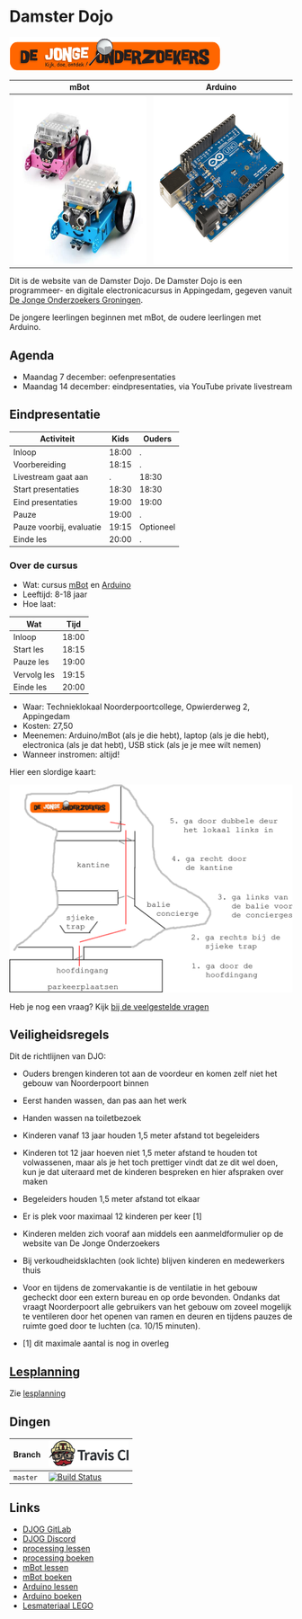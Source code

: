 # Damster Dojo

![DJOG logo](plaatjes/djog.png)

mBot                                                               |Arduino
-------------------------------------------------------------------|-----------------------------------------------------------------------
<img src="plaatjes/mbots.jpg" alt="mBots" width="300" height="300">|<img src="plaatjes/arduino.jpg" alt="Arduino" width="300" height="300">

Dit is de website van de Damster Dojo. De Damster Dojo is een 
programmeer- en digitale electronicacursus in Appingedam, gegeven vanuit
[De Jonge Onderzoekers Groningen](https://www.djog.nl).

De jongere leerlingen beginnen met mBot, de oudere leerlingen met Arduino.

## Agenda

 * Maandag 7 december: oefenpresentaties
 * Maandag 14 december: eindpresentaties, via YouTube private livestream

## Eindpresentatie

Activiteit               |Kids   |Ouders 
-------------------------|-------|-------
Inloop                   | 18:00 | . 
Voorbereiding            | 18:15 | .
Livestream gaat aan      |     . | 18:30
Start presentaties       | 18:30 | 18:30
Eind presentaties        | 19:00 | 19:00
Pauze                    | 19:00 | .
Pauze voorbij, evaluatie | 19:15 | Optioneel 
Einde les                | 20:00 | . 

### Over de cursus

 * Wat: cursus [mBot](https://github.com/richelbilderbeek/mbot_voor_jonge_tieners)
   en [Arduino](https://github.com/richelbilderbeek/arduino_voor_jonge_tieners)
 * Leeftijd: 8-18 jaar
 * Hoe laat: 

Wat         | Tijd
------------|------
Inloop      | 18:00
Start les   | 18:15
Pauze les   | 19:00
Vervolg les | 19:15
Einde les   | 20:00

 * Waar: Technieklokaal Noorderpoortcollege, Opwierderweg 2, Appingedam
 * Kosten: 27,50 
 * Meenemen: Arduino/mBot (als je die hebt), laptop (als je die hebt), 
   electronica (als je dat hebt), USB stick (als je je mee wilt nemen)
 * Wanneer instromen: altijd!

Hier een slordige kaart:

![](plaatjes/locatie.png)

Heb je nog een vraag? Kijk [bij de veelgestelde vragen](doc/veelgestelde_vragen.md)

## Veiligheidsregels

Dit de richtlijnen van DJO:

 * Ouders brengen kinderen tot aan de voordeur en komen zelf niet het gebouw 
   van Noorderpoort binnen
 * Eerst handen wassen, dan pas aan het werk
 * Handen wassen na toiletbezoek
 * Kinderen vanaf 13 jaar houden 1,5 meter afstand tot begeleiders
 * Kinderen tot 12 jaar hoeven niet 1,5 meter afstand te houden tot volwassenen,
   maar als je het toch prettiger vindt dat ze dit wel doen,
   kun je dat uiteraard met de kinderen bespreken en hier afspraken over maken
 * Begeleiders houden 1,5 meter afstand tot elkaar
 * Er is plek voor maximaal 12 kinderen per keer [1]
 * Kinderen melden zich vooraf aan middels een aanmeldformulier 
   op de website van De Jonge Onderzoekers
 * Bij verkoudheidsklachten (ook lichte) blijven kinderen en medewerkers thuis
 * Voor en tijdens de zomervakantie is de ventilatie in het gebouw 
   gecheckt door een extern bureau en op orde bevonden. 
   Ondanks dat vraagt Noorderpoort alle gebruikers van het gebouw 
   om zoveel mogelijk te ventileren door het openen van ramen en deuren 
   en tijdens pauzes de ruimte goed door te luchten (ca. 10/15 minuten).

 * [1] dit maximale aantal is nog in overleg

## [Lesplanning](doc/lesplanning.md)

Zie [lesplanning](doc/lesplanning.md)

## Dingen

Branch  |[![Travis CI logo](pics/TravisCI.png)](https://travis-ci.org)
--------|---------------------------------------------------------------------------------------------------------------------------------------------
`master`|[![Build Status](https://travis-ci.org/richelbilderbeek/damster_dojo.svg?branch=master)](https://travis-ci.org/richelbilderbeek/damster_dojo)

## Links

 * [DJOG GitLab](http://51.15.53.32)
 * [DJOG Discord](https://discord.gg/XYBXfE)
 * [processing lessen](https://github.com/richelbilderbeek/processing_voor_jonge_tieners/tree/master/hoofdstukken)
 * [processing boeken](https://github.com/richelbilderbeek/processing_voor_jonge_tieners/tree/master/boeken)
 * [mBot lessen](https://github.com/richelbilderbeek/mbot_voor_jonge_tieners/tree/master/hoofdstukken)
 * [mBot boeken](https://github.com/richelbilderbeek/mbot_voor_jonge_tieners/tree/master/boeken)
 * [Arduino lessen](https://github.com/richelbilderbeek/arduino_voor_jonge_tieners/tree/master/hoofdstukken)
 * [Arduino boeken](https://github.com/richelbilderbeek/arduino_voor_jonge_tieners/tree/master/boeken)
 * [Lesmateriaal LEGO](https://education.lego.com/nl-nl)

